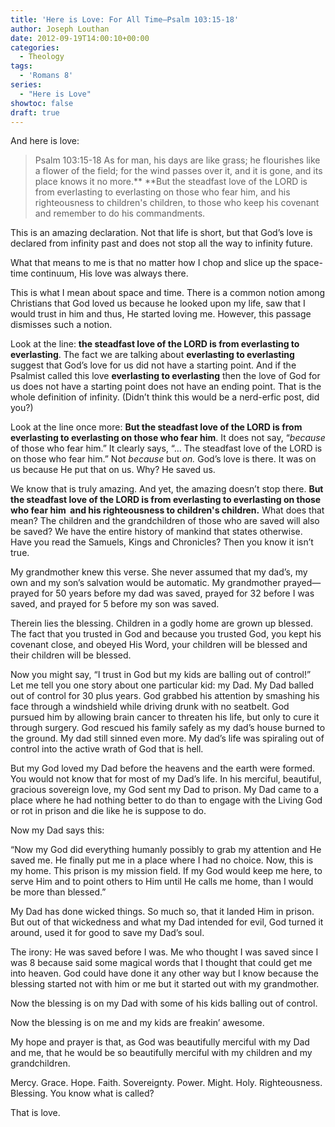 ```yaml
---
title: 'Here is Love: For All Time—Psalm 103:15-18'
author: Joseph Louthan
date: 2012-09-19T14:00:10+00:00
categories:
  - Theology
tags:
  - 'Romans 8'
series:
  - "Here is Love"
showtoc: false
draft: true
---
```

And here is love:

>Psalm 103:15-18 As for man, his days are like grass; he flourishes like a flower of the field; for the wind passes over it, and it is gone, and its place knows it no more.** **But the steadfast love of the LORD is from everlasting to everlasting on those who fear him, and his righteousness to children's children, to those who keep his covenant and remember to do his commandments.

This is an amazing declaration. Not that life is short, but that God’s love is declared from infinity past and does not stop all the way to infinity future.

What that means to me is that no matter how I chop and slice up the space-time continuum, His love was always there.

This is what I mean about space and time. There is a common notion among Christians that God loved us because he looked upon my life, saw that I would trust in him and thus, He started loving me. However, this passage dismisses such a notion.

Look at the line: **the steadfast love of the LORD is from everlasting to everlasting**. The fact we are talking about **everlasting to everlasting** suggest that God’s love for us did not have a starting point. And if the Psalmist called this love **everlasting to everlasting** then the love of God for us does not have a starting point does not have an ending point. That is the whole definition of infinity. (Didn’t think this would be a nerd-erfic post, did you?)

Look at the line once more: **But the steadfast love of the LORD is from everlasting to everlasting on those who fear him**. It does not say, “_because_ of those who fear him.” It clearly says, “… The steadfast love of the LORD is on those who fear him.” Not _because_ but _on._ God’s love is there. It was on us because He put that on us. Why? He saved us.

We know that is truly amazing. And yet, the amazing doesn’t stop there. **But the steadfast love of the LORD is from everlasting to everlasting on those who fear him  and his righteousness to children's children.** What does that mean? The children and the grandchildren of those who are saved will also be saved? We have the entire history of mankind that states otherwise. Have you read the Samuels, Kings and Chronicles? Then you know it isn’t true.

My grandmother knew this verse. She never assumed that my dad’s, my own and my son’s salvation would be automatic. My grandmother prayed—prayed for 50 years before my dad was saved, prayed for 32 before I was saved, and prayed for 5 before my son was saved.

Therein lies the blessing. Children in a godly home are grown up blessed. The fact that you trusted in God and because you trusted God, you kept his covenant close, and obeyed His Word, your children will be blessed and their children will be blessed.

Now you might say, “I trust in God but my kids are balling out of control!” Let me tell you one story about one particular kid: my Dad. My Dad balled out of control for 30 plus years. God grabbed his attention by smashing his face through a windshield while driving drunk with no seatbelt. God pursued him by allowing brain cancer to threaten his life, but only to cure it through surgery. God rescued his family safely as my dad’s house burned to the ground. My dad still sinned even more. My dad’s life was spiraling out of control into the active wrath of God that is hell.

But my God loved my Dad before the heavens and the earth were formed. You would not know that for most of my Dad’s life. In his merciful, beautiful, gracious sovereign love, my God sent my Dad to prison. My Dad came to a place where he had nothing better to do than to engage with the Living God or rot in prison and die like he is suppose to do.

Now my Dad says this:

“Now my God did everything humanly possibly to grab my attention and He saved me. He finally put me in a place where I had no choice. Now, this is my home. This prison is my mission field. If my God would keep me here, to serve Him and to point others to Him until He calls me home, than I would be more than blessed.”

My Dad has done wicked things. So much so, that it landed Him in prison. But out of that wickedness and what my Dad intended for evil, God turned it around, used it for good to save my Dad’s soul.

The irony: He was saved before I was. Me who thought I was saved since I was 8 because said some magical words that I thought that could get me into heaven. God could have done it any other way but I know because the blessing started not with him or me but it started out with my grandmother.

Now the blessing is on my Dad with some of his kids balling out of control.

Now the blessing is on me and my kids are freakin’ awesome.

My hope and prayer is that, as God was beautifully merciful with my Dad and me, that he would be so beautifully merciful with my children and my grandchildren.

Mercy. Grace. Hope. Faith. Sovereignty. Power. Might. Holy. Righteousness. Blessing. You know what is called?

That is love.
